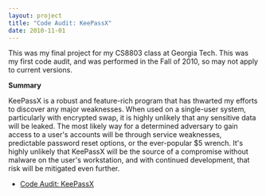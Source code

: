 ```yaml
---
layout: project
title: "Code Audit: KeePassX"
date: 2010-11-01
---
```

This was my final project for my CS8803 class at Georgia Tech.  This was my first code audit, and was performed in the Fall of 2010, so may not apply to current versions.

**Summary**

KeePassX is a robust and feature-rich program that has thwarted my efforts to discover any
major weaknesses. When used on a single-user system, particularly with encrypted swap, it is highly
unlikely that any sensitive data will be leaked. The most likely way for a determined adversary to gain
access to a user's accounts will be through service weaknesses, predictable password reset options, or
the ever-popular $5 wrench. It's highly unlikely that KeePassX will be the source of a compromise without
malware on the user's workstation, and with continued development, that risk will be mitigated even further.

* [Code Audit: KeePassX](/public/attachments/keepassx.pdf)
